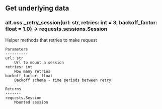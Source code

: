 ## Get underlying data 
### alt.oss._retry_session(url: str, retries: int = 3, backoff_factor: float = 1.0) -> requests.sessions.Session

Helper methods that retries to make request


    Parameters
    ----------
    url: str
        Url to mount a session
    retries: int
        How many retries
    backoff_factor: float
        Backoff schema - time periods between retry

    Returns
    -------
    requests.Session
        Mounted session
